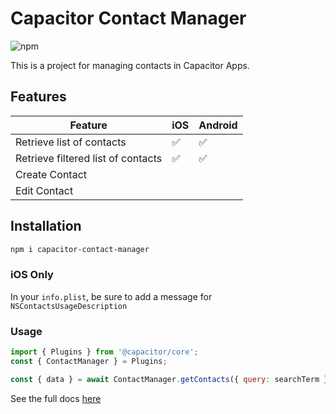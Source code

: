 # Capacitor Contact Manager

![npm](https://img.shields.io/npm/v/capacitor-contact-manager)

This is a project for managing contacts in Capacitor Apps.

## Features

| Feature                            | iOS | Android |
|------------------------------------|-----|---------|
| Retrieve list of contacts          |  ✅    | ✅ |
| Retrieve filtered list of contacts |  ✅    | ✅ |
| Create Contact                     |     |         |
| Edit Contact                       |     |         |

## Installation
``` bash
npm i capacitor-contact-manager
```

### iOS Only
In your `info.plist`, be sure to add a message for `NSContactsUsageDescription`

### Usage

``` javascript
import { Plugins } from '@capacitor/core';
const { ContactManager } = Plugins;

const { data } = await ContactManager.getContacts({ query: searchTerm });

```

See the full docs [here](https://cwoolum.github.io/capacitor-contacts/)